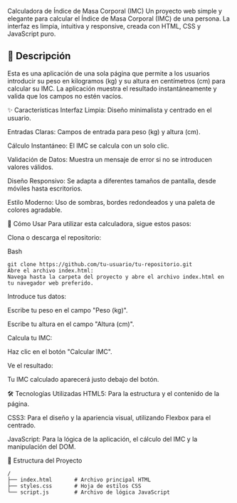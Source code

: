 Calculadora de Índice de Masa Corporal (IMC)
Un proyecto web simple y elegante para calcular el Índice de Masa Corporal (IMC) de una persona. La interfaz es limpia, intuitiva y responsive, creada con HTML, CSS y JavaScript puro.

## 📜 Descripción

Esta es una aplicación de una sola página que permite a los usuarios introducir su peso en kilogramos (kg) y su altura en centímetros (cm) para calcular su IMC. La aplicación muestra el resultado instantáneamente y valida que los campos no estén vacíos.

✨ Características
Interfaz Limpia: Diseño minimalista y centrado en el usuario.

Entradas Claras: Campos de entrada para peso (kg) y altura (cm).

Cálculo Instantáneo: El IMC se calcula con un solo clic.

Validación de Datos: Muestra un mensaje de error si no se introducen valores válidos.

Diseño Responsivo: Se adapta a diferentes tamaños de pantalla, desde móviles hasta escritorios.

Estilo Moderno: Uso de sombras, bordes redondeados y una paleta de colores agradable.

🚀 Cómo Usar
Para utilizar esta calculadora, sigue estos pasos:

Clona o descarga el repositorio:

Bash
```
git clone https://github.com/tu-usuario/tu-repositorio.git
Abre el archivo index.html:
Navega hasta la carpeta del proyecto y abre el archivo index.html en tu navegador web preferido.
```
Introduce tus datos:

Escribe tu peso en el campo "Peso (kg)".

Escribe tu altura en el campo "Altura (cm)".

Calcula tu IMC:

Haz clic en el botón "Calcular IMC".

Ve el resultado:

Tu IMC calculado aparecerá justo debajo del botón.

🛠️ Tecnologías Utilizadas
HTML5: Para la estructura y el contenido de la página.

CSS3: Para el diseño y la apariencia visual, utilizando Flexbox para el centrado.

JavaScript: Para la lógica de la aplicación, el cálculo del IMC y la manipulación del DOM.

📁 Estructura del Proyecto
```
/
├── index.html       # Archivo principal HTML
├── styles.css       # Hoja de estilos CSS
└── script.js        # Archivo de lógica JavaScript
```
